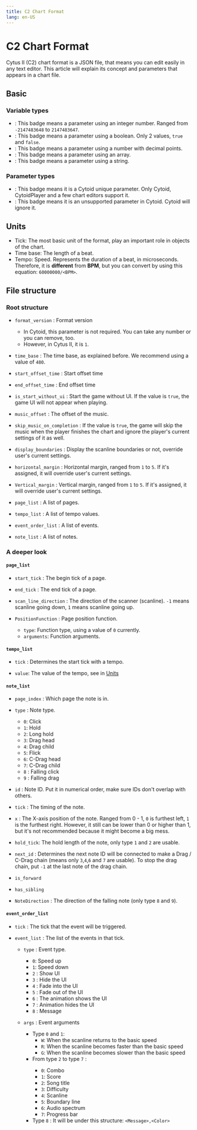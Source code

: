 ```yaml
---
title: C2 Chart Format
lang: en-US
---
```


# C2 Chart Format

Cytus II (C2) chart format is a JSON file, that means you can edit easily in any text editor. This article will explain its concept and parameters that appears in a chart file.

## Basic

### Variable types

- <Badges text="int" type="tips"/>: This badge means a parameter using an integer number. Ranged from `-2147483648` to `2147483647`.
- <Badges text="boolean" type="tips"/>: This badge means a parameter using a boolean. Only 2 values, `true` and `false`.
- <Badges text="double" type="tips"/>: This badge means a parameter using a number with decimal points.
- <Badges text="array" type="tips"/>: This badge means a parameter using an array.
- <Badges text="string" type="tips"/>: This badge means a parameter using a string.

### Parameter types

- <Badges text="Cytoid-only" type="warning">: This badge means it is a Cytoid unique parameter. Only Cytoid, CytoidPlayer and a few chart editors support it.
- <Badges text="Unsupported" type="danger">: This badge means it is an unsupported parameter in Cytoid. Cytoid will ignore it.

## Units

- Tick: The most basic unit of the format, play an important role in objects of the chart.
- Time base: The length of a beat.
- Tempo: Speed. Represents the duration of a beat, in microseconds. Therefore, it is **different** from **BPM**, but you can convert by using this equation: `60000000/<BPM>`.

## File structure

### Root structure

- `format_version` <Badges text="int" type="tips"/>: Format version
  - In Cytoid, this parameter is not required. You can take any number or you can remove, too.
  - However, in Cytus II, it is `1`.

- `time_base` <Badges text="int" type="tips"/>: The time base, as explained before. We recommend using a value of `480`.

- `start_offset_time` <Badges text="double" type="tips"/> <Badges text="Unsupported" type="danger">: Start offset time

- `end_offset_time` <Badges text="double" type="tips"/> <Badges text="Unsupported" type="danger">: End offset time

- `is_start_without_ui` <Badges text="boolean" type="tips"/> <Badges text="Unsupported" type="danger">: Start the game without UI. If the value is `true`, the game UI will not appear when playing.

- `music_offset` <Badges text="int" type="tips"/> <Badges text="Cytoid-only" type="warning">: The offset of the music.

- `skip_music_on_completion` : If the value is `true`, the game will skip the music when the player finishes the chart and ignore the player's current settings of it as well.

- `display_boundaries` <Badges text="boolean" type="tips"/> <Badges text="Cytoid-only" type="warning">: Display the scanline boundaries or not, override user's current settings.

- `horizontal_margin` <Badges text="int" type="tips"/> <Badges text="Cytoid-only" type="warning">: Horizontal margin, ranged from `1` to `5`. If it's assigned, it will override user's current settings.

- `Vertical_margin` <Badges text="int" type="tips"/> <Badges text="Cytoid-only" type="warning">: Vertical margin, ranged from `1` to `5`. If it's assigned, it will override user's current settings.

- `page_list` <Badges text="array" type="tips"/>: A list of pages.

- `tempo_list` <Badges text="array" type="tips"/>: A list of tempo values.

- `event_order_list` <Badges text="array" type="tips"/>: A list of events.

- `note_list` <Badges text="array" type="tips"/>: A list of notes.

### A deeper look

#### `page_list`

- `start_tick` <Badges text="int" type="tips"/>: The begin tick of a page.

- `end_tick` <Badges text="int" type="tips"/>: The end tick of a page.

- `scan_line_direction` <Badges text="int" type="tips"/>: The direction of the scanner (scanline). `-1` means scanline going down, `1` means scanline going up.

- `PositionFunction` <Badges text="Unsupported" type="danger">: Page position function.
  - `type`: Function type, using a value of `0` currently.
  - `arguments`: Function arguments.

#### `tempo_list`

- `tick` <Badges text="int" type="tips"/>: Determines the start tick with a tempo.

- `value`: The value of the tempo, see in [Units](./Units)

#### `note_list`

- `page_index` <Badges text="int" type="tips"/>: Which page the note is in.

- `type` <Badges text="int" type="tips"/>: Note type.
  - `0`: Click
  - `1`: Hold
  - `2`: Long hold
  - `3`: Drag head
  - `4`: Drag child
  - `5`: Flick
  - `6`: C-Drag head
  - `7`: C-Drag child
  - `8` <Badges text="Unsupported" type="danger">: Falling click
  - `9` <Badges text="Unsupported" type="danger">: Falling drag

- `id` <Badges text="int" type="tips"/>: Note ID. Put it in numerical order, make sure IDs don't overlap with others.

- `tick` <Badges text="int" type="tips"/>: The timing of the note.

- `x` <Badges text="double" type="tips"/>: The X-axis position of the note. Ranged from 0 - 1, `0` is furthest left, `1` is the furthest right. However, it still can be lower than 0 or higher than 1, but it's not recommended because it might become a big mess.

- `hold_tick`<Badges text="int" type="tips"/>: The hold length of the note, only type `1` and `2` are usable.

- `next_id` <Badges text="int" type="tips"/>: Determines the next note ID will be connected to make a Drag / C-Drag chain (means only `3`,`4`,`6` and `7` are usable). To stop the drag chain, put `-1` at the last note of the drag chain.

- `is_forward` <Badges text="boolean" type="tips"/>

- `has_sibling` <Badges text="boolean" type="tips"/>

- `NoteDirection` <Badges text="int" type="tips"/> <Badges text="Unsupported" type="danger">: The direction of the falling note (only type `8` and `9`).

#### `event_order_list`

- `tick` <Badges text="int" type="tips"/>: The tick that the event will be triggered.

- `event_list` <Badges text="array" type="tips"/>: The list of the events in that tick.
  - `type` <Badges text="int" type="tips"/>: Event type.
    - `0`: Speed up
    - `1`: Speed down
    - `2` <Badges text="Unsupported" type="danger">: Show UI
    - `3` <Badges text="Unsupported" type="danger">: Hide the UI
    - `4` <Badges text="Unsupported" type="danger">: Fade into the UI
    - `5` <Badges text="Unsupported" type="danger">: Fade out of the UI
    - `6` <Badges text="Unsupported" type="danger">: The animation shows the UI
    - `7` <Badges text="Unsupported" type="danger">: Animation hides the UI
    - `8` <Badges text="Unsupported" type="danger">: Message

  - `args` <Badges text="string" type="tips"/>: Event arguments
    - Type `0` and `1`:
      - `W`: When the scanline returns to the basic speed
      - `R`: When the scanline becomes faster than the basic speed
      - `G`: When the scanline becomes slower than the basic speed
    - From type `2` to type `7` <Badges text="Unsupported" type="danger">:
      - `0`: Combo
      - `1`: Score
      - `2`: Song title
      - `3`: Difficulty
      - `4`: Scanline
      - `5`: Boundary line
      - `6`: Audio spectrum
      - `7`: Progress bar
    - Type `8` <Badges text="Unsupported" type="danger">: It will be under this structure: `<Message>,<Color>`
